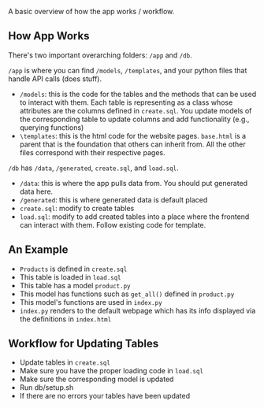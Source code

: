 A basic overview of how the app works / workflow.

## How App Works
There's two important overarching folders: `/app` and `/db`. 

`/app` is where you can find `/models`, `/templates`, and your python files that handle API calls (does stuff).
* `/models`: this is the code for the tables and the methods that can be used to interact with them. Each table is representing as a class whose attributes are the columns defined in `create.sql`. You update models of the corresponding table to update columns and add functionality (e.g., querying functions)
* `\templates`: this is the html code for the website pages. `base.html` is a parent that is the foundation that others can inherit from. All the other files correspond with their respective pages. 

`/db` has `/data`, `/generated`, `create.sql`, and `load.sql`. 
* `/data`: this is where the app pulls data from. You should put generated data here.
* `/generated`: this is where generated data is default placed
* `create.sql`: modify to create tables
* `load.sql`: modify to add created tables into a place where the frontend can interact with them. Follow existing code for template.

## An Example
* `Products` is defined in `create.sql`
* This table is loaded in `load.sql`
* This table has a model `product.py`
* This model has functions such as `get_all()` defined in `product.py`
* This model's functions are used in `index.py`
* `index.py` renders to the default webpage which has its info displayed via the definitions in `index.html`

## Workflow for Updating Tables
* Update tables in `create.sql`
* Make sure you have the proper loading code in `load.sql`
* Make sure the corresponding model is updated
* Run db/setup.sh
* If there are no errors your tables have been updated